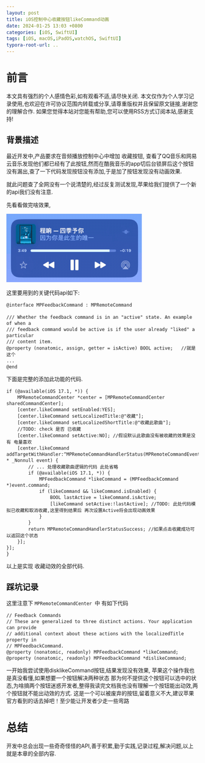 ```yaml
---
layout: post
title: iOS控制中心收藏按钮likeCommand动画
date: 2024-01-25 13:03 +0800
categories: [iOS, SwiftUI]
tags: [iOS, macOS,iPadOS,watchOS, SwiftUI]
typora-root-url: ..
---
```


# 前言

本文具有强烈的个人感情色彩,如有观看不适,请尽快关闭. 本文仅作为个人学习记录使用,也欢迎在许可协议范围内转载或分享,请尊重版权并且保留原文链接,谢谢您的理解合作. 如果您觉得本站对您能有帮助,您可以使用RSS方式订阅本站,感谢支持!

## 背景描述

最近开发中,产品要求在音频播放控制中心中增加 收藏按钮, 查看了QQ音乐和网易云音乐发现他们都已经有了此按钮,然而在酷我音乐的app切后台锁屏后这个按钮没有漏出,查了一下代码发现按钮没有添加,于是加了按钮发现没有动画效果.

就此问题查了全网没有一个说清楚的,经过反复测试发现,苹果给我们提供了一个新的api我们没有注意.

先看看做完啥效果,

![](/assets/images/20240125MPRemoteCommandLikecommand/MPRemoteCommand.gif)

这里要用到的关键代码api如下:

``` objc
@interface MPFeedbackCommand : MPRemoteCommand

/// Whether the feedback command is in an "active" state. An example of when a
/// feedback command would be active is if the user already "liked" a particular
/// content item.
@property (nonatomic, assign, getter = isActive) BOOL active;   //就是这个
...  
@end
```
下面是完整的添加此功能的代码.

``` objc
if (@available(iOS 17.1, *)) {
    MPRemoteCommandCenter *center = [MPRemoteCommandCenter sharedCommandCenter];
    [center.likeCommand setEnabled:YES];
    [center.likeCommand setLocalizedTitle:@"收藏"];
    [center.likeCommand setLocalizedShortTitle:@"收藏此歌曲"];
    //TODO: check 是否 已收藏
    [center.likeCommand setActive:NO]; //假设默认此歌曲没有被收藏的效果是没有 电量喜欢
    [center.likeCommand addTargetWithHandler:^MPRemoteCommandHandlerStatus(MPRemoteCommandEvent * _Nonnull event) {
        // ... 处理收藏歌曲逻辑的代码 此处省略
        if (@available(iOS 17.1, *)) {
            MPFeedbackCommand *likeCommand = (MPFeedbackCommand *)event.command;
            if (likeCommand && likeCommand.isEnabled) {
                BOOL lastActive = likeCommand.isActive;
                [likeCommand setActive:!lastActive]; //TODO: 此处代码模拟已收藏和取消收藏,这里得到结果后 再次设置Active将会出现动画效果
            }
        }
        return MPRemoteCommandHandlerStatusSuccess; //如果点击收藏成功可以返回这个状态
    }];
}];
}
```

以上是实现 收藏动效的全部代码.

## 踩坑记录

这里注意下 `MPRemoteCommandCenter `中 有如下代码

``` objc
// Feedback Commands
// These are generalized to three distinct actions. Your application can provide
// additional context about these actions with the localizedTitle property in
// MPFeedbackCommand.
@property (nonatomic, readonly) MPFeedbackCommand *likeCommand;
@property (nonatomic, readonly) MPFeedbackCommand *dislikeCommand;
```

一开始我尝试使用disklikeCommand按钮,结果发现没有效果, 苹果这个操作我也是真没看懂,如果想要一个按钮解决两种状态 那为何不提供这个按钮可以选中的状态,为啥搞两个按钮迷惑开发者,整得我读完文档我也没有理解一个按钮能出动效,两个按钮就不能出动效的方式. 这是一个可以被废弃的按钮,留着意义不大,建议苹果官方看到的话去掉吧！至少能让开发者少走一些弯路

# 总结

开发中总会出现一些奇奇怪怪的API,善于积累,勤于实践,记录过程,解决问题,以上就是本章的全部内容.